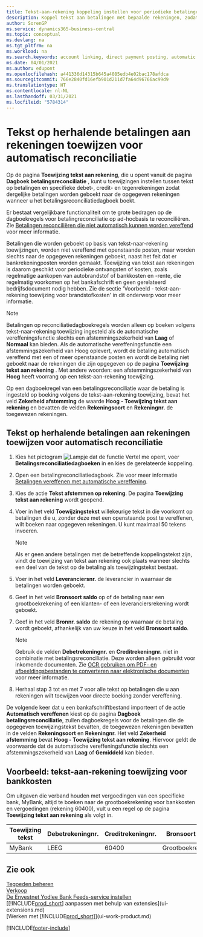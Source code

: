 ```yaml
---
title: Tekst-aan-rekening koppeling instellen voor periodieke betalingen | Microsoft Docs
description: Koppel tekst aan betalingen met bepaalde rekeningen, zodat betalingen naar de rekeningen geboekt worden als u het betalingsreconciliatiedagboek boekt.
author: SorenGP
ms.service: dynamics365-business-central
ms.topic: conceptual
ms.devlang: na
ms.tgt_pltfrm: na
ms.workload: na
ms.search.keywords: account linking, direct payment posting, automatic payment processing, reconcile payment, recurring expense, recurring cash receipt
ms.date: 04/01/2021
ms.author: edupont
ms.openlocfilehash: a441336d14315b645a4085edb4e02bac178afdca
ms.sourcegitcommit: 766e2840fd16efb901d211d7fa64d96766ac99d9
ms.translationtype: HT
ms.contentlocale: nl-NL
ms.lasthandoff: 03/31/2021
ms.locfileid: "5784314"
---
```

# <a name="map-text-on-recurring-payments-to-accounts-for-automatic-reconciliation"></a>Tekst op herhalende betalingen aan rekeningen toewijzen voor automatisch reconciliatie
Op de pagina **Toewijzing tekst aan rekening**, die u opent vanuit de pagina **Dagboek betalingsreconciliatie** , kunt u toewijzingen instellen tussen tekst op betalingen en specifieke debet-, credit- en tegenrekeningen zodat dergelijke betalingen worden geboekt naar de opgegeven rekeningen wanneer u het betalingsreconciliatiedagboek boekt.

Er bestaat vergelijkbare functionaliteit om te grote bedragen op de dagboekregels voor betalingreconciliatie op ad-hocbasis te reconciliëren. Zie [Betalingen reconciliëren die niet automatisch kunnen worden vereffend](receivables-how-reconcile-payments-cannot-apply-auto.md) voor meer informatie.

Betalingen die worden geboekt op basis van tekst-naar-rekening toewijzingen, worden niet vereffend met openstaande posten, maar worden slechts naar de opgegeven rekeningen geboekt, naast het feit dat er bankrekeningposten worden gemaakt. Toewijzing van tekst aan rekeningen is daarom geschikt voor periodieke ontvangsten of kosten, zoals regelmatige aankopen van autobrandstof of bankkosten en -rente, die regelmatig voorkomen op het bankafschrift en geen gerelateerd bedrijfsdocument nodig hebben. Zie de sectie 'Voorbeeld - tekst-aan-rekening toewijzing voor brandstofkosten' in dit onderwerp voor meer informatie.

> [!NOTE]  
>   Betalingen op reconciliatiedagboekregels worden alleen op boeken volgens tekst-naar-rekening toewijzing ingesteld als de automatische vereffeningsfunctie slechts een afstemmingszekerheid van **Laag** of **Normaal** kan bieden. Als de automatische vereffeningsfunctie een afstemmingszekerheid van Hoog oplevert, wordt de betaling automatisch vereffend met een of meer openstaande posten en wordt de betaling niet geboekt naar de rekeningen die zijn opgegeven op de pagina **Toewijzing tekst aan rekening** . Met andere woorden: een afstemmingszekerheid van **Hoog** heeft voorrang op een tekst-aan-rekening toewijzing.

Op een dagboekregel van een betalingsreconciliatie waar de betaling is ingesteld op boeking volgens de tekst-aan-rekening toewijzing, bevat het veld **Zekerheid afstemming** de waarde **Hoog - Toewijzing tekst aan rekening** en bevatten de velden **Rekeningsoort** en **Rekeningnr.** de toegewezen rekeningen.

## <a name="to-map-text-on-recurring-payments-to-accounts-for-automatic-reconciliation"></a>Tekst op herhalende betalingen aan rekeningen toewijzen voor automatisch reconciliatie
1. Kies het pictogram ![Lampje dat de functie Vertel me opent](media/ui-search/search_small.png "Vertel me wat u wilt doen"), voer **Betalingsreconciliatiedagboeken** in en kies de gerelateerde koppeling.
2. Open een betalingreconciliatiedagboek. Zie voor meer informatie [Betalingen vereffenen met automatische vereffening](receivables-how-reconcile-payments-auto-application.md).
3. Kies de actie **Tekst afstemmen op rekening**. De pagina **Toewijzing tekst aan rekening** wordt geopend.
4. Voer in het veld **Toewijzingstekst** willekeurige tekst in die voorkomt op betalingen die u, zonder deze met een openstaande post te vereffenen, wilt boeken naar opgegeven rekeningen. U kunt maximaal 50 tekens invoeren.

    > [!NOTE]  
    >   Als er geen andere betalingen met de betreffende koppelingstekst zijn, vindt de toewijzing van tekst aan rekening ook plaats wanneer slechts een deel van de tekst op de betaling als toewijzingstekst bestaat.
5. Voer in het veld **Leveranciersnr.** de leverancier in waarnaar de betalingen worden geboekt.
6. Geef in het veld **Bronsoort saldo** op of de betaling naar een grootboekrekening of een klanten- of een leveranciersrekening wordt geboekt.
7. Geef in het veld **Bronnr. saldo** de rekening op waarnaar de betaling wordt geboekt, afhankelijk van uw keuze in het veld **Bronsoort saldo**.

    > [!NOTE]
    > Gebruik de velden **Debetrekeningnr.** en **Creditrekeningnr.** niet in combinatie met betalingsreconciliatie. Deze worden alleen gebruikt voor inkomende documenten. Zie [OCR gebruiken om PDF- en afbeeldingsbestanden te converteren naar elektronische documenten](across-how-use-ocr-pdf-images-files.md) voor meer informatie.

8. Herhaal stap 3 tot en met 7 voor alle tekst op betalingen die u aan rekeningen wilt toewijzen voor directe boeking zonder vereffening.

De volgende keer dat u een bankafschriftbestand importeert of de actie **Automatisch vereffenen** kiest op de pagina **Dagboek betalingsreconciliatie**, zullen dagboekregels voor de betalingen die de opgegeven toewijzingstekst bevatten, de toegewezen rekeningen bevatten in de velden **Rekeningsoort** en **Rekeningnr.** Het veld **Zekerheid afstemming** bevat **Hoog - Toewijzing tekst aan rekening**. Hiervoor geldt de voorwaarde dat de automatische vereffeningsfunctie slechts een afstemmingszekerheid van **Laag** of **Gemiddeld** kan bieden.

## <a name="example-text-to-account-mapping-for-bank-fees"></a>Voorbeeld: tekst-aan-rekening toewijzing voor bankkosten

Om uitgaven die verband houden met vergoedingen van een specifieke bank, MyBank, altijd te boeken naar de grootboekrekening voor bankkosten en vergoedingen (rekening 60400), vult u een regel op de pagina **Toewijzing tekst aan rekening** als volgt in.

| Toewijzing tekst | Debetrekeningnr. | Creditrekeningnr. | Bronsoort saldo | Bronnr. saldo |
| --- | --- | --- | --- | --- |
| MyBank |LEEG |60400|Grootboekrekening |LEEG |

## <a name="see-also"></a>Zie ook

[Tegoeden beheren](receivables-manage-receivables.md)  
[Verkoop](sales-manage-sales.md)  
[De Envestnet Yodlee Bank Feeds-service instellen](bank-how-setup-bank-statement-service.md)  
[[!INCLUDE[prod_short](includes/prod_short.md)] aanpassen met behulp van extensies](ui-extensions.md)  
[Werken met [!INCLUDE[prod_short](includes/prod_short.md)]](ui-work-product.md)


[!INCLUDE[footer-include](includes/footer-banner.md)]